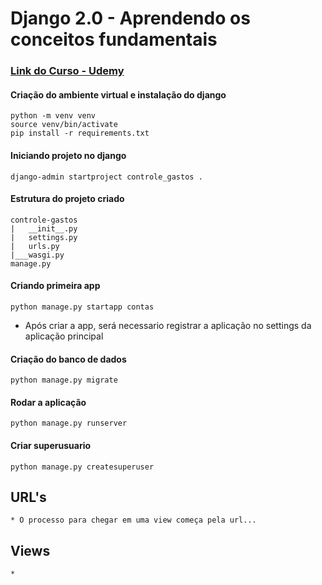# Django 2.0 - Aprendendo os conceitos fundamentais

### [Link do Curso - Udemy](https://www.udemy.com/django-20-aprendendo-os-conceitos-fundamentais/)

#### Criação do ambiente virtual e instalação do django
    python -m venv venv
    source venv/bin/activate
    pip install -r requirements.txt

#### Iniciando projeto no django
    django-admin startproject controle_gastos .
    
#### Estrutura do projeto criado

    controle-gastos
    |   __init__.py
    |   settings.py
    |   urls.py
    |___wasgi.py
    manage.py

#### Criando primeira app
    python manage.py startapp contas
    
* Após criar a app, será necessario registrar a aplicação 
no settings da aplicação principal

#### Criação do banco de dados
    python manage.py migrate
    
#### Rodar a aplicação
    python manage.py runserver
    
#### Criar superusuario
    python manage.py createsuperuser
    
## URL's
    * O processo para chegar em uma view começa pela url... 
    
## Views
    *

   
    



